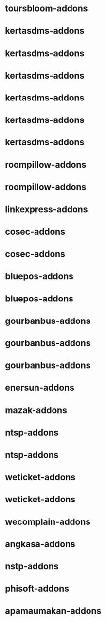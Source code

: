 # toursbloom-addons
# kertasdms-addons
# kertasdms-addons
# kertasdms-addons
# kertasdms-addons
# kertasdms-addons
# kertasdms-addons
# roompillow-addons
# roompillow-addons
# linkexpress-addons
# cosec-addons
# cosec-addons
# bluepos-addons
# bluepos-addons
# gourbanbus-addons
# gourbanbus-addons
# gourbanbus-addons
# enersun-addons
# mazak-addons
# ntsp-addons
# ntsp-addons
# weticket-addons
# weticket-addons
# wecomplain-addons
# angkasa-addons
# nstp-addons
# phisoft-addons
# apamaumakan-addons
